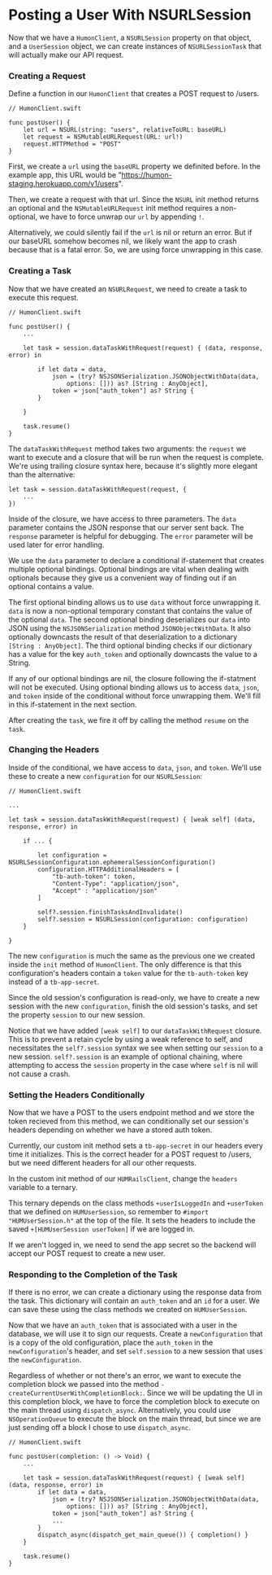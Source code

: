 # Posting a User With NSURLSession

Now that we have a `HumonClient`, a `NSURLSession` property on that object, and a `UserSession` object, we can create instances of `NSURLSessionTask` that will actually make our API request. 

### Creating a Request

Define a function in our `HumonClient` that creates a POST request to /users.

	// HumonClient.swift
	
    func postUser() {
        let url = NSURL(string: "users", relativeToURL: baseURL)
        let request = NSMutableURLRequest(URL: url!)
        request.HTTPMethod = "POST"
    }

First, we create a `url` using the `baseURL` property we definited before. In the example app, this URL would be "https://humon-staging.herokuapp.com/v1/users".

Then, we create a request with that url. Since the `NSURL` init method returns an optional and the `NSMutableURLRequest` init method requires a non-optional, we have to force unwrap our `url` by appending `!`.

Alternatively, we could silently fail if the `url` is nil or return an error. But if our baseURL somehow becomes nil, we likely want the app to crash because that is a fatal error. So, we are using force unwrapping in this case.

### Creating a Task

Now that we have created an `NSURLRequest`, we need to create a task to execute this request.

	// HumonClient.swift
	
    func postUser() {
        ...

        let task = session.dataTaskWithRequest(request) { (data, response, error) in
        
            if let data = data,
                json = (try? NSJSONSerialization.JSONObjectWithData(data,
                    options: [])) as? [String : AnyObject],
                token = json["auth_token"] as? String {
            }
            
        }

        task.resume()
    }
	
The `dataTaskWithRequest` method takes two arguments: the `request` we want to execute and a closure that will be run when the request is complete. We're using trailing closure syntax here, because it's slightly more elegant than the alternative:

	let task = session.dataTaskWithRequest(request, { 
		... 
	})

Inside of the closure, we have access to three parameters. The `data` parameter contains the JSON response that our server sent back. The `response` parameter is helpful for debugging. The `error` parameter will be used later for error handling.

We use the `data` parameter to declare a conditional if-statement that creates multiple optional bindings. Optional bindings are vital when dealing with optionals because they give us a convenient way of finding out if an optional contains a value.

The first optional binding allows us to use `data` without force unwrapping it. `data` is now a non-optional temporary constant that contains the value of the optional `data`. The second optional binding deserializes our `data` into JSON using the `NSJSONSerialization` method `JSONObjectWithData`. It also optionally downcasts the result of that deserialization to a dictionary `[String : AnyObject]`. The third optional binding checks if our dictionary has a value for the key `auth_token` and optionally downcasts the value to a String.

If any of our optional bindings are nil, the closure following the if-statment will not be executed. Using optional binding allows us to access `data`, `json`, and `token` inside of the conditional without force unwrapping them. We'll fill in this if-statement in the next section.

After creating the `task`, we fire it off by calling the method `resume` on the `task`.

### Changing the Headers

Inside of the conditional, we have access to `data`, `json`, and `token`. We'll use these to create a new `configuration` for our `NSURLSession`:

	// HumonClient.swift
	
	...
	
	let task = session.dataTaskWithRequest(request) { [weak self] (data, response, error) in
	
	    if ... {
	        
	        let configuration = NSURLSessionConfiguration.ephemeralSessionConfiguration()
	        configuration.HTTPAdditionalHeaders = [
	            "tb-auth-token": token,
	            "Content-Type": "application/json",
	            "Accept" : "application/json"
	        ]
	
	        self?.session.finishTasksAndInvalidate()
	        self?.session = NSURLSession(configuration: configuration)
	    }
    
    }
    
The new `configuration` is much the same as the previous one we created inside the `init` method of `HumonClient`. The only difference is that this configuration's headers contain a `token` value for the `tb-auth-token` key instead of a `tb-app-secret`.

Since the old session's configuration is read-only, we have to create a new session with the new `configuration`, finish the old session's tasks, and set the property `session` to our new session.

Notice that we have added `[weak self]` to our `dataTaskWithRequest` closure. This is to prevent a retain cycle by using a weak reference to self, and necessitates the `self?.session` syntax we see when setting our `session` to a new session. `self?.session` is an example of optional chaining, where attempting to access the `session` property in the case where `self` is nil will not cause a crash.

### Setting the Headers Conditionally

Now that we have a POST to the users endpoint method and we store the token recieved from this method, we can conditionally set our session's headers depending on whether we have a stored auth token.

Currently, our custom init method sets a `tb-app-secret` in our headers every time it initializes. This is the correct header for a POST request to /users, but we need different headers for all our other requests.

In the custom init method of our `HUMRailsClient`, change the `headers` variable to a ternary.
    
This ternary depends on the class methods `+userIsLoggedIn` and `+userToken` that we defined on `HUMUserSession`, so remember to `#import "HUMUserSession.h"` at the top of the file. It sets the headers to include the saved `+[HUMUserSession userToken]` if we are logged in. 

If we aren't logged in, we need to send the app secret so the backend will accept our POST request to create a new user.

### Responding to the Completion of the Task

If there is no error, we can create a dictionary using the response data from the task. This dictionary will contain an `auth_token` and an `id` for a user. We can save these using the class methods we created on `HUMUserSession`.

Now that we have an `auth_token` that is associated with a user in the database, we will use it to sign our requests. Create a `newConfiguration` that is a copy of the old configuration, place the `auth_token` in the `newConfiguration`'s header, and set `self.session` to a new session that uses the `newConfiguration`.

Regardless of whether or not there's an error, we want to execute the completion block we passed into the method `-createCurrentUserWithCompletionBlock:`. Since we will be updating the UI in this completion block, we have to force the completion block to execute on the main thread using `dispatch_async`. Alternatively, you could use `NSOperationQueue` to execute the block on the main thread, but since we are just sending off a block I chose to use `dispatch_async`.

	// HumonClient.swift
	
    func postUser(completion: () -> Void) {
        ...
        
        let task = session.dataTaskWithRequest(request) { [weak self] (data, response, error) in
            if let data = data,
                json = (try? NSJSONSerialization.JSONObjectWithData(data,
                    options: [])) as? [String : AnyObject],
                token = json["auth_token"] as? String {
				...
            }
            dispatch_async(dispatch_get_main_queue()) { completion() }
        }

        task.resume()
    }
